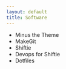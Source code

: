 ```yaml
---
layout: default
title: Software
---
```


* Minus the Theme
* MakeGit
* Shiftie
* Devops for Shiftie
* Dotfiles
